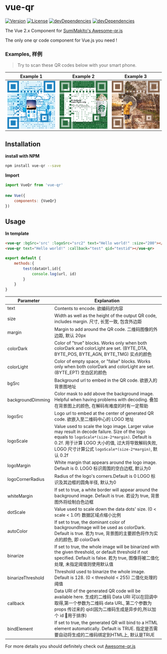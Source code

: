 # vue-qr
<a href="https://www.npmjs.com/package/vue-qr"><img src="https://img.shields.io/npm/v/vue-qr.svg" alt="Version"></a>
<a href="https://www.npmjs.com/package/vue-qr"><img src="https://img.shields.io/npm/l/vue-qr.svg" alt="License"></a>
<a href="https://www.npmjs.com/package/vue-qr"><img src="https://img.shields.io/david/dev/binaryify/vue-qr.svg" alt="devDependencies" ></a>
<a href="https://www.npmjs.com/package/vue-qr"><img src="https://img.shields.io/david/binaryify/vue-qr.svg" alt="devDependencies" ></a>

The Vue 2.x Component for [SumiMakito's Awesome-qr.js](https://github.com/SumiMakito/Awesome-qr.js)

The only one qr code component for Vue.js you need !

### Examples, 样例

> Try to scan these QR codes below with your smart phone.

Example 1|Example 2|Example 3
------------ | ------------- | -------------
<img src="https://raw.githubusercontent.com/Binaryify/vue-qr/master/static/result1.png" width="400"> | <img src="https://raw.githubusercontent.com/Binaryify/vue-qr/master/static/result2.png" width="400"> | <img src="https://raw.githubusercontent.com/Binaryify/vue-qr/master/static/result3.png" width="400">

## Installation
**install with NPM**
```bash
npm install vue-qr --save
```
**Import**
```js
import VueQr from 'vue-qr'

new Vue({
    components: {VueQr}
})
```
## Usage
**In template**

```html
<vue-qr :bgSrc='src' :logoSrc="src2" text="Hello world!" :size="200"></vue-qr>
<vue-qr text="Hello world!" :callback="test" qid="testid"></vue-qr>
```

```js
export default {
    methods:{
        test(dataUrl,id){
            console.log(url, id)
        }
    }
}
```
Parameter | Explanation
----|----
text | Contents to encode. 欲编码的内容
size | Width as well as the height of the output QR code, includes margin. 尺寸, 长宽一致, 包含外边距
margin | Margin to add around the QR code. 二维码图像的外边距, 默认 20px
colorDark | Color of "true" blocks. Works only when both colorDark and colorLight are set. (BYTE_DTA, BYTE_POS, BYTE_AGN, BYTE_TMG) 实点的颜色
colorLight | Color of empty space, or "false" blocks. Works only when both colorDark and colorLight are set. (BYTE_EPT) 空白区的颜色
bgSrc | Background url to embed in the QR code.  欲嵌入的背景图地址
backgroundDimming | Color mask to add above the background image. Helpful when having problems with decoding. 叠加在背景图上的颜色, 在解码有难度的时有一定帮助
logoSrc | Logo url to embed at the center of generated QR code. 欲嵌入至二维码中心的 LOGO 地址
logoScale | Value used to scale the logo image. Larger value may result in decode failure. Size of the logo equals to `logoScale*(size-2*margin)`. Default is 0.2f. 用于计算 LOGO 大小的值, 过大将导致解码失败, LOGO 尺寸计算公式 `logoScale*(size-2*margin)`, 默认 0.2f
logoMargin | White margin that appears around the logo image. Default is 0. LOGO 标识周围的空白边框, 默认为0
logoCornerRadius | Radius of the logo's corners.Default is 0 LOGO 标识及其边框的圆角半径, 默认为0
whiteMargin | If set to true, a white border will appear around the background image. Default is true. 若设为 true, 背景图外将绘制白色边框
dotScale | Value used to scale down the data dots' size. (0 < scale < 1.0f) 数据区域点缩小比例
autoColor | If set to true, the dominant color of backgroundImage will be used as colorDark. Default is true. 若为 true, 背景图的主要颜色将作为实点的颜色, 即 colorDark
binarize | If set to true, the whole image will be binarized with the given threshold, or default threshold if not specified. Default is false. 若为 true, 图像将被二值化处理, 未指定阈值则使用默认值
binarizeThreshold | Threshold used to binarize the whole image. Default is 128. (0 < threshold < 255) 二值化处理的阈值
callback | Data URI of the generated QR code will be available here. 生成的二维码 Data URI 可以在回调中取得,第一个参数为二维码 data URL, 第二个参数为 props 传过来的 qid(因为二维码生成是异步的,所以加个 id 用于排序)
bindElement | If set to true, the generated QR will bind to a HTML element automatically. Default is TRUE. 指定是否需要自动将生成的二维码绑定到HTML上, 默认是TRUE



For more details you should definitely check out [Awesome-qr.js ](https://github.com/SumiMakito/Awesome-qr.js)
